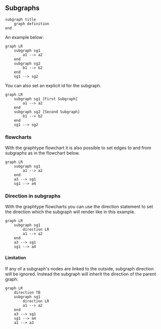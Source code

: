 ## Subgraphs [​](#subgraphs)

```
subgraph title
    graph definition
end
```

An example below:

```mermaid
graph LR
    subgraph sg1
        a1 --> a2
    end
    subgraph sg2
        b1 --> b2
    end
    sg1 --> sg2
```

You can also set an explicit id for the subgraph.

```mermaid
graph LR
    subgraph sg1 [First Subgraph]
        a1 --> a2
    end
    subgraph sg2 [Second Subgraph]
        b1 --> b2
    end
    sg1 --> sg2
```

### flowcharts [​](#flowcharts)

With the graphtype flowchart it is also possible to set edges to and from subgraphs as in the flowchart below.

```mermaid
graph LR
    subgraph sg1
        a1 --> a2
    end
    a3 --> sg1
    sg1 --> a4
```

### Direction in subgraphs [​](#direction-in-subgraphs)

With the graphtype flowcharts you can use the direction statement to set the direction which the subgraph will render like in this example.

```mermaid
graph LR
    subgraph sg1
        direction LR
        a1 --> a2
    end
    a3 --> sg1
    sg1 --> a4
```

#### Limitation [​](#limitation)

If any of a subgraph's nodes are linked to the outside, subgraph direction will be ignored. Instead the subgraph will inherit the direction of the parent graph:

```mermaid
graph LR
    direction TB
    subgraph sg1
        direction LR
        a1 --> a2
    end
    a3 --> sg1
    sg1 --> a4
    a1 --> a3